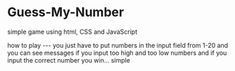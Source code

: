 # Guess-My-Number
simple game using html, CSS and JavaScript

how to play --- you just have to put numbers in the input field from 1-20 and you can see messages if you input too high and too low numbers and if you input the correct number you win... simple
